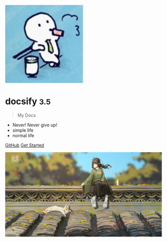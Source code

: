 <!-- _coverpage.md -->

![logo](_media/icon.svg)

# docsify <small>3.5</small>

> My Docs

- Never! Never give up!
- simple life
- normal life


[GitHub](https://github.com/renalio)
[Get Started](/?id=headline)

<!-- 背景图片 -->

![](_media/bg.jpg)
